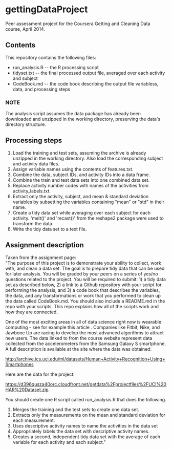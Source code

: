 gettingDataProject
==================

Peer assessment project for the Coursera Getting and Cleaning Data course, April 2014.

## Contents
This repository contains the following files:
* run_analysis.R -- the R processing script
* tidyset.txt -- the final processed output file, averaged over each activity and subject
* CodeBook.md -- the code book describing the output file variabless, data, and processing steps

### NOTE
The analysis script assumes the data package has already been downloaded and unzipped in the working directory, preserving the data's directory structure.

## Processing steps
1. Load the training and test sets, assuming the archive is already unzipped in the working directory. Also load the corresponding subject and activity data files.
2. Assign variable names using the contents of features.txt.
3. Combine the data, subject IDs, and activity IDs into a data frame.
4. Combine the train and test data sets into one combined data set.
5. Replace activity number codes with names of the activities from activity_labels.txt.
6. Extract only the activity, subject, and mean & standard deviation variables by subsetting the variables containing "mean" or "std" in their name.
7. Create a tidy data set while averaging over each subject for each activity. 'melt()' and 'recast()' from the reshape2 package were used to transform the data.
8. Write the tidy data set to a text file.

## Assignment description
Taken from the assignment page:  
"The purpose of this project is to demonstrate your ability to collect, work with, and clean a data set. The goal is to prepare tidy data that can be used for later analysis. You will be graded by your peers on a series of yes/no questions related to the project. You will be required to submit: 1) a tidy data set as described below, 2) a link to a Github repository with your script for performing the analysis, and 3) a code book that describes the variables, the data, and any transformations or work that you performed to clean up the data called CodeBook.md. You should also include a README.md in the repo with your scripts. This repo explains how all of the scripts work and how they are connected.  

One of the most exciting areas in all of data science right now is wearable computing - see for example this article . Companies like Fitbit, Nike, and Jawbone Up are racing to develop the most advanced algorithms to attract new users. The data linked to from the course website represent data collected from the accelerometers from the Samsung Galaxy S smartphone. A full description is available at the site where the data was obtained: 

http://archive.ics.uci.edu/ml/datasets/Human+Activity+Recognition+Using+Smartphones 

Here are the data for the project: 

https://d396qusza40orc.cloudfront.net/getdata%2Fprojectfiles%2FUCI%20HAR%20Dataset.zip 

You should create one R script called run_analysis.R that does the following.  
1. Merges the training and the test sets to create one data set.  
2. Extracts only the measurements on the mean and standard deviation for each measurement.  
3. Uses descriptive activity names to name the activities in the data set  
4. Appropriately labels the data set with descriptive activity names.  
5. Creates a second, independent tidy data set with the average of each variable for each activity and each subject."
